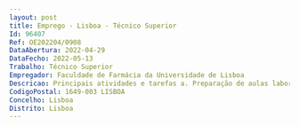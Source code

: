 ```yaml
--- 
layout: post
title: Emprego - Lisboa - Técnico Superior
Id: 96407
Ref: OE202204/0908
DataAbertura: 2022-04-29
DataFecho: 2022-05-13
Trabalho: Técnico Superior
Empregador: Faculdade de Farmácia da Universidade de Lisboa
Descricao: Principais atividades e tarefas a. Preparação de aulas laboratoriais que utilizam metodologias em áreas da Química, Bioquímica e Toxicologia b. Organização de laboratórios de Ensino, Investigação e Serviços, nomeadamente, gestão de materiais e reagentes e na gestão dos resíduos produzidos c. Controlo dos equipamentos e desenvolvimento de metodologias experimentais ligadas às áreas para que é aberto o presente concurso.Competências da função a. Conhecimentos especializados e experiência  deve possuir um conjunto de saberes, informação técnica e experiência profissional, essenciais ao adequado desempenho das funções, com reagentes químicos, biológicos de laboratório, com matérias primas da indústria farmacêutica bem como manipular equipamento sofisticado.b. Responsabilidade e Compromisso com o serviço  Capacidade para compreender e integrar o contributo da sua atividade para o funcionamento do serviço, exercendo  a de forma disponível e diligente. Deve cumprir as regras dos laboratórios, nomeadamente as regras de segurança dos laboratórios, o funcionamento e princípios de manutenção dos equipamentos de laboratório e respeitar os horários de trabalho fixados.c. Planeamento e Organização  Capacidade para programar, organizar e controlar a sua atividade e projetos, definindo objetivos, estabelecendo prazos e determinando prioridades.d. Iniciativa e Autonomia  Capacidade de atuar de modo independente e proativo no seu dia  a  dia profissional, de tomar iniciativas face a problemas e empenhar  se em soluciona los.
CodigoPostal: 1649-003 LISBOA
Concelho: Lisboa
Distrito: Lisboa
--- 
```

